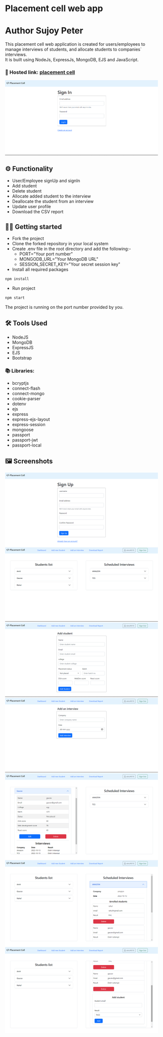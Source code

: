 # Placement cell web app
# Author Sujoy Peter
This placement cell web application is created for users/employees to manage interviews of students, and allocate students to companies` interviews. \
It is built using NodeJs, ExpressJs, MongoDB, EJS and JavaScript.

### 🔗 Hosted link: [placement cell](https://placement-cell.onrender.com/)

![](./public/1.png)

## ⚙️ Functionality 
- User/Employee signUp and signIn
- Add student 
- Delete student
- Allocate added student to the interview
- Deallocate the student from an interview
- Update user profile
- Download the CSV report
 
## 🧑‍💻 Getting started

* Fork the project 
* Clone the forked repository in your local system
* Create .env file in the root directory and add the following:-
  * PORT="Your port number"
  * MONGODB_URL="Your MongoDB URL"
  * SESSION_SECRET_KEY="Your secret session key"
* Install all required packages
```bash
npm install 
```
* Run project 
```bash
npm start
```
The project is running on the port number provided by you.

## 🛠️ Tools Used 
- NodeJS
- MongoDB
- ExpressJS
- EJS
- Bootstrap

### 📚 Libraries: 
* bcryptjs
* connect-flash
* connect-mongo
* cookie-parser
* dotenv
* ejs
* express
* express-ejs-layout
* express-session
* mongoose
* passport
* passport-jwt
* passport-local

## 🖼️ Screenshots
![](./public/2.png)
![](./public/3.png)
![](./public/4.png)
![](./public/5.png)
![](./public/6.png)
![](./public/7.png)
![](./public/8.png)

